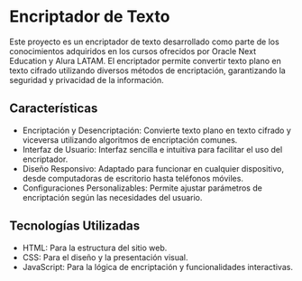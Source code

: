 <h1>Encriptador de Texto</h1>

<p>Este proyecto es un encriptador de texto desarrollado como parte de los conocimientos adquiridos en los cursos ofrecidos por Oracle Next Education y Alura LATAM. El encriptador permite convertir texto plano en texto cifrado utilizando diversos métodos de encriptación, garantizando la seguridad y privacidad de la información.</p>

<h2>Características</h2>

<ul>
  <li>Encriptación y Desencriptación: Convierte texto plano en texto cifrado y viceversa utilizando algoritmos de encriptación comunes.</li>
  <li>Interfaz de Usuario: Interfaz sencilla e intuitiva para facilitar el uso del encriptador.</li>
  <li>Diseño Responsivo: Adaptado para funcionar en cualquier dispositivo, desde computadoras de escritorio hasta teléfonos móviles.</li>
  <li>Configuraciones Personalizables: Permite ajustar parámetros de encriptación según las necesidades del usuario.</li>
</ul>

<h2>Tecnologías Utilizadas</h2>

<ul>
  <li>HTML: Para la estructura del sitio web.</li>
  <li>CSS: Para el diseño y la presentación visual.</li>
  <li>JavaScript: Para la lógica de encriptación y funcionalidades interactivas.</li>
</ul>
